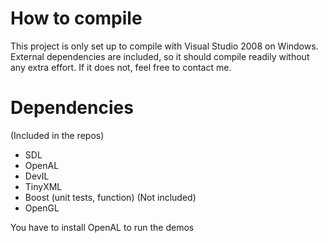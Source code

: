 How to compile
==============
This project is only set up to compile with Visual Studio 2008 on Windows. 
External dependencies are included, so it should compile readily without any extra effort. 
If it does not, feel free to contact me. 

Dependencies
=============
(Included in the repos)
- SDL
- OpenAL
- DevIL
- TinyXML
- Boost (unit tests, function)
(Not included)
- OpenGL

You have to install OpenAL to run the demos
